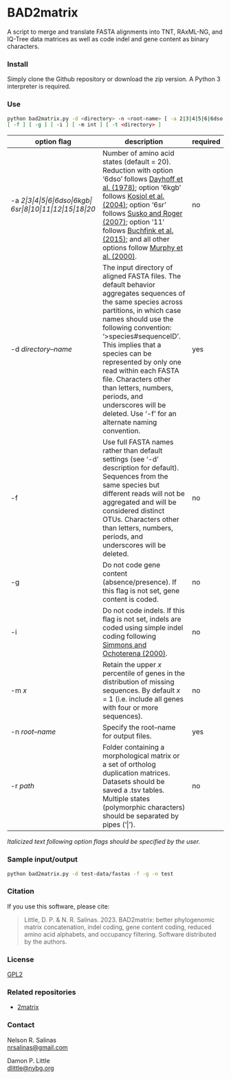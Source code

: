 # BAD2matrix

A script to merge and translate FASTA alignments into TNT, RAxML-NG, and IQ-Tree data matrices as well as code indel and gene content as binary characters.

### Install

Simply clone the Github repository or download the zip version. A Python 3 interpreter is required.

### Use

```bash
python bad2matrix.py -d <directory> -n <root-name> [ -a 2|3|4|5|6|6dso|6kgb|6sr|8|10|11|12|15|18|20 ] 
[ -f ] [ -g ] [ -i ] [ -m int ] [ -t <directory> ]
```

| option flag | description | required |
| --- | --- | --- |
|-a <i>2\|3\|4\|5\|6\|6dso\|6kgb\| 6sr\|8\|10\|11\|12\|15\|18\|20</i> | Number of amino acid states (default = 20). Reduction with option ‘6dso’ follows [Dayhoff et al. (1978)](http://chagall.med.cornell.edu/BioinfoCourse/PDFs/Lecture2/Dayhoff1978.pdf); option ‘6kgb’ follows [Kosiol et al. (2004)](https://doi.org/10.1016/j.jtbi.2003.12.010); option ‘6sr’ follows [Susko and Roger (2007)](https://doi.org/10.1093/molbev/msm144); option ‘11’ follows [Buchfink et al. (2015)](https://doi.org/10.1038/nmeth.3176); and all other options follow [Murphy et al. (2000)](https://doi.org/10.1093/protein/13.3.149). | no |
| -d <i>directory–name</i> | The input directory of aligned FASTA files. The default behavior aggregates sequences of the same species across partitions, in which case names should use the following convention: ‘>species#sequenceID’. This implies that a species can be represented by only one read within each FASTA file. Characters other than letters, numbers, periods, and underscores will be deleted. Use ‘-f’ for an alternate naming convention. | yes |
| -f | Use full FASTA names rather than default settings (see ‘-d’ description for default). Sequences from the same species but different reads will not be aggregated and will be considered distinct OTUs. Characters other than letters, numbers, periods, and underscores will be deleted. | no |
| -g | Do not code gene content (absence/presence). If this flag is not set, gene content is coded. | no |
| -i | Do not code indels. If this flag is not set, indels are coded using simple indel coding following [Simmons and Ochoterena (2000)](https://doi.org/10.1080/10635159950173889). | no |
| -m <i>x</i> | Retain the upper <i>x</i> percentile of genes in the distribution of missing sequences. By default <i>x</i> = 1 (i.e. include all genes with four or more sequences). | no |
| -n <i>root–name</i> | Specify the root–name for output files. | yes |
| -r _path_ | Folder containing a morphological matrix or a set of ortholog duplication matrices. Datasets should be saved a .tsv tables. Multiple states (polymorphic characters) should be separated by pipes (‘\|’). | no |
<i>Italicized text following option flags should be specified by the user.</i>

### Sample input/output

```bash
python bad2matrix.py -d test-data/fastas -f -g -n test
```

### Citation
If you use this software, please cite: 
> Little, D. P. & N. R. Salinas. 2023. BAD2matrix: better phylogenomic matrix concatenation, indel coding, gene content coding, reduced amino acid alphabets, and occupancy filtering. Software distributed by the authors.

### License

[GPL2](https://github.com/dpl10/BAD2matrix/blob/master/LICENSE)

### Related repositories

* [2matrix](https://github.com/nrsalinas/2matrix)

### Contact

Nelson R. Salinas  
nrsalinas@gmail.com

Damon P. Little  
dlittle@nybg.org

